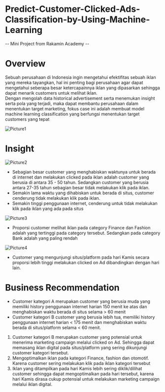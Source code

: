 # Predict-Customer-Clicked-Ads-Classification-by-Using-Machine-Learning
-- Mini Project from Rakamin Academy --

# Overview

Sebuah perusahaan di Indonesia ingin mengetahui efektifitas sebuah iklan yang mereka tayangkan, hal ini penting bagi perusahaan agar dapat mengetahui seberapa besar ketercapainnya iklan yang dipasarkan sehingga dapat menarik customers untuk melihat iklan. \
Dengan mengolah data historical advertisement serta menemukan insight serta pola yang terjadi, maka dapat membantu perusahaan dalam menentukan target marketing, fokus case ini adalah membuat model machine learning classification yang berfungsi menentukan target customers yang tepat

![Picture1](https://user-images.githubusercontent.com/114457985/210919426-b960e180-417b-487f-8542-c0862ac3460e.jpg)


# Insight 

![Picture2](https://user-images.githubusercontent.com/114457985/211176556-bc174141-0447-494c-9f30-023c1800d1b5.jpg)

- Sebagian besar customer yang menghabiskan waktunya untuk berada di internet dan melakukan clicked pada iklan adalah customer yang berusia di antara 35 - 50 tahun. Sedangkan customer yang berusia antara 27-35 tahun sebagian besar tidak melakukan klik pada iklan. 
- Semakin lama waktu yang dihabiskan untuk berada di situs, customer cenderung tidak melakukan klik pada iklan.
- Semakin tinggi penggunaan internet, cenderung untuk tidak melakukan klik pada iklan yang ada pada situs 

![Picture3](https://user-images.githubusercontent.com/114457985/211176595-7cacc624-6bc7-498b-a37e-78c5e6d6f550.jpg)

- Proporsi customer melihat iklan pada category Finance dan Fashion adalah yang tertinggi pada category tersebut. Sedangkan pada category Bank adalah yang paling rendah

![Picture4](https://user-images.githubusercontent.com/114457985/211176614-68633657-5c1b-45bc-b099-f7dc8cc47590.jpg)

- Customer yang mengunjungi situs/platform pada hari Kamis secara proporsi lebih tinggi melakukan clicked on Ad dibandingkan dengan hari lain.

# Business Recommendation

- Customer kategori A merupakan customer yang berusia muda yang memiliki history penggunaan internet harian 150 menit ke atas dan menghabiskan waktu berada di situs selama > 60 menit
- Customer kategori B customer yang berusia lebih tua, memiliki history penggunaan internet harian < 175 menit dan menghabiskan waktu berada di situs/platform selama < 60 menit. 

1. Customer kategori B merupakan customer yang potensial untuk menerima marketing campaign melalui clicked on Ad. Sehingga dapat memasang iklan digital pada situs/platform yang sering dikunjungi customer kategori tersebut. 
2. Mengoptimalkan iklan pada kategori Finance, fashion dan otomotif. Karena customer sering melakukan klik pada iklan kategori tersebut
3. Iklan yang ditampilkan pada hari Kamis lebih sering diklik/dilihat customer sehingga dapat mengoptimalkan pada hari tersebut, karena hari Kamis dirasa cukup potensial untuk melakukan marketing campaign melalui iklan digital.
